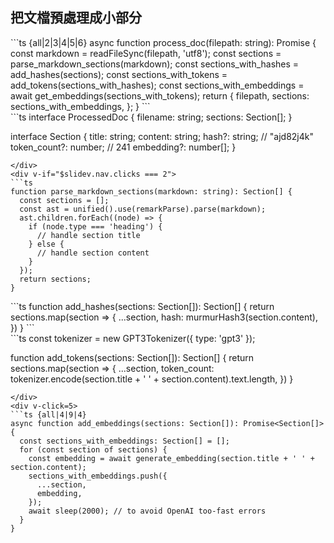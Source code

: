 ## <clarity-process-on-vm-line inline /> 把文檔預處理成小部分 <!-- Preprocess documentation into small sections -->

<div flex flex-wrap space-x-4>
<div>
```ts {all|2|3|4|5|6}
async function process_doc(filepath: string): Promise<ProcessedDoc> {
  const markdown = readFileSync(filepath, 'utf8');
  const sections = parse_markdown_sections(markdown);
  const sections_with_hashes = add_hashes(sections);
  const sections_with_tokens = add_tokens(sections_with_hashes);
  const sections_with_embeddings = await get_embeddings(sections_with_tokens);
  return {
    filepath,
    sections: sections_with_embeddings,
  };
}
```
</div>
<div>
```ts
interface ProcessedDoc {
  filename: string;
  sections: Section[];
}

interface Section {
  title: string;
  content: string;
  hash?: string; // "ajd82j4k"
  token_count?: number; // 241
  embedding?: number[];
}
```
</div>
<div v-if="$slidev.nav.clicks === 2">
```ts
function parse_markdown_sections(markdown: string): Section[] {
  const sections = [];
  const ast = unified().use(remarkParse).parse(markdown);
  ast.children.forEach((node) => {
    if (node.type === 'heading') {
      // handle section title
    } else {
      // handle section content
    }
  });
  return sections;
}
```
</div>
<div v-if="$slidev.nav.clicks === 3">
```ts
function add_hashes(sections: Section[]): Section[] {
  return sections.map(section => {
    ...section,
    hash: murmurHash3(section.content),
  })
}
```
</div>
<div v-if="$slidev.nav.clicks === 4">
```ts
const tokenizer = new GPT3Tokenizer({ type: 'gpt3' });

function add_tokens(sections: Section[]): Section[] {
  return sections.map(section => {
    ...section,
    token_count: tokenizer.encode(section.title + ' ' + section.content).text.length,
  })
}
```
</div>
<div v-click=5>
```ts {all|4|9|4}
async function add_embeddings(sections: Section[]): Promise<Section[]> {
  const sections_with_embeddings: Section[] = [];
  for (const section of sections) {
    const embedding = await generate_embedding(section.title + ' ' + section.content);
    sections_with_embeddings.push({
      ...section,
      embedding,
    });
    await sleep(2000); // to avoid OpenAI too-fast errors
  }
}
```
</div>
</div>

<!-- 怎麼把文檔預處理成小部分呢?

- Here is a simplified version of the process I run for every markdown file in the SvelteKit documentation.
- Read the file contents
- Parse into section by markdown heading using Remark and the Unified processing pipeline.
- Create a hash for each section based on it's content - this will serve as the section ID and I can use it in the future to know if a section's content have changed.
- Then I count how many tokens a section is. This is a measure of text length that OpenAI uses for billing usage.
- Then I generate an embedding for each section...
  - using OpenAI's Embeddings endpoint
  - with an important pause after each request to avoid errors for making requests too many requests at once
- In my project, I take these processed sections and save them to a CSV. In a production application with many documents, you would want store them in vector database and I will share links to suggestions later.
- So what is an embedding? -->
